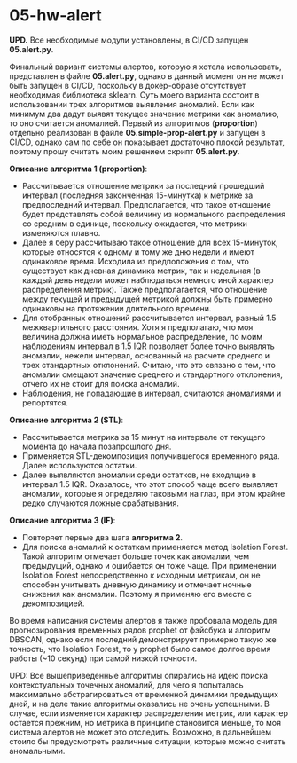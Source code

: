 # 05-hw-alert

**UPD.** Все необходимые модули установлены, в CI/CD запущен **05.alert.py**.

Финальный вариант системы алертов, которую я хотела использовать, представлен в файле **05.alert.py**, однако в данный момент он не может быть запущен в CI/CD, поскольку в докер-образе отсутствует необходимая библиотека sklearn. Суть моего варианта состоит в использовании трех алгоритмов выявления аномалий. Если как минимум два дадут выявят текущее значение метрики как аномалию, то оно считается аномалией. Первый из алгоритмов (**proportion**) отдельно реализован в файле **05.simple-prop-alert.py** и запущен в CI/CD, однако сам по себе он показывает достаточно плохой результат, поэтому прошу считать моим решением скрипт **05.alert.py**.


**Описание алгоритма 1 (proportion)**: 
- Рассчитывается отношение метрики за последний прошедший интервал (последняя законченная 15-минутка) к метрике за предпоследний интервал. Предполагается, что такое отношение будет представлять собой величину из нормального распределения со средним в единице, поскольку ожидается, что метрики изменяются плавно. 
- Далее я беру рассчитываю такое отношение для всех 15-минуток, которые относятся к одному и тому же дню недели и имеют одинаковое время. Исходила из предположения о том, что существует как дневная динамика метрик, так и недельная (в каждый день недели может наблюдаться немного иной характер распределения метрик). Также предполагается, что отношение между текущей и предыдущей метрикой должны быть примерно одинаковы на протяжении длительного времени.
- Для отобранных отношений рассчитывается интервал, равный 1.5 межквартильного расстояния. Хотя я предполагаю, что моя величина должна иметь нормальное распределение, по моим наблюдениям интервал в 1.5 IQR позволяет более точно выявлять аномалии, нежели интервал, основанный на расчете среднего и трех стандартных отклонений. Считаю, что это связано с тем, что аномалии смещают значение среднего и стандартного отклонения, отчего их не стоит для поиска аномалий.
- Наблюдения, не попадающие в интервал, считаются аномалиями и репортятся.

**Описание алгоритма 2 (STL)**: 
- Рассчитывается метрика за 15 минут на интервале от текущего момента до начала позапрошлого дня. 
- Применяется STL-декомпозиция получившегося временного ряда. Далее используются остатки.
- Далее выявляются аномалии среди остатков, не входящие в интервал 1.5 IQR.
Оказалось, что этот способ чаще всего выявляет аномалии, которые я определяю таковыми на глаз, при этом крайне редко случаются ложные срабатывания.

**Описание алгоритма 3 (IF)**: 
- Повторяет первые два шага **алгоритма 2**.
- Для поиска аномалий к остаткам применяется метод Isolation Forest.
Такой алгоритм отмечает больше точек как аномалии, чем предыдущий, однако и ошибается он тоже чаще. При применении Isolation Forest непосредственно к исходным метрикам, он не способен учитывать дневную динамику и отмечает ночные снижения как аномалии. Поэтому я применяю его вместе с декомпозицией.



Во время написания системы алертов я также пробовала модель для прогнозирования временных рядов prophet от фэйсбука и алгоритм DBSCAN, однако если последний демонстрирует примерно такую же точность, что Isolation Forest, то у prophet было самое долгое время работы (~10 секунд) при самой низкой точности.


UPD: Все вышеприведенные алгоритмы опирались на идею поиска контекстуальных точечных аномалий, для чего я попыталась максимально абстрагироваться от временной динамики предыдущих дней, и на деле такие алгоритмы оказались не очень успешными. В случае, если изменяется характер распределения метрик, или характер остается прежним, но метрика в принципе становится меньше, то моя система алертов не может это отследить. Возможно, в дальнейшем стоило бы предусмотреть различные ситуации, которые можно считать аномальными.
